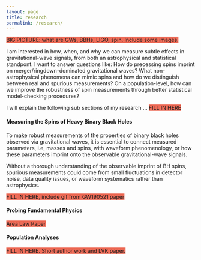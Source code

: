 ```yaml
---
layout: page
title: research
permalink: /research/
---
```


<span style="background-color:#ed6c58">BIG PICTURE: what are GWs, BBHs, LIGO, spin. Include some images. </span>

I am interested in how, when, and why we can measure subtle effects in gravitational-wave signals, from both an astrophysical and statistical standpont. 
I want to answer questions like: How do precessing spins imprint on merger/ringdown-dominated gravitational waves? What non-astrophysical phenomena can mimic spins and how do we distinguish between real and spurious measurements? On a population-level, how can we improve the robustness of spin measurements through better statistical model-checking procedures?

I will explain the following sub sections of my research ... <span style="background-color:#ed6c58">FILL IN HERE</span>

#### Measuring the Spins of Heavy Binary Black Holes

To make robust measurements of the properties of binary black holes observed via gravitational waves, it is essential to connect measured parameters, i.e, masses and spins, with waveform phenomenology, or how these parameters imprint onto the observable gravitational-wave signals.

Without a thorough understanding of the observable imprint of BH spins, spurious measurements could come from small fluctuations in detector noise, data quality issues, or waveform systematics rather than astrophysics. 

<span style="background-color:#ed6c58">FILL IN HERE, include gif from GW190521 paper</span>


#### Probing Fundamental Physics

<span style="background-color:#ed6c58">Area Law Paper</span>


#### Population Analyses

<span style="background-color:#ed6c58">FILL IN HERE. Short author work and LVK paper.</span>